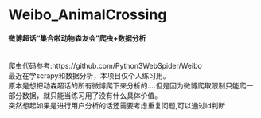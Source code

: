 # Weibo_AnimalCrossing
<h4>微博超话“集合啦动物森友会”爬虫+数据分析</h4>
<br>爬虫代码参考:https://github.com/Python3WebSpider/Weibo
<br>最近在学scrapy和数据分析，本项目仅个人练习用。
<br>原本是想把动森超话的所有微博爬下来分析的....但是因为微博爬取限制只能爬一部分数据，就只能当练习用了没有什么具体价值。
<br>突然想起如果是进行用户分析的话还需要考虑重复问题,可以通过id判断
